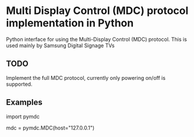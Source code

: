 # Multi Display Control (MDC) protocol implementation in Python

Python interface for using the Multi-Display Control (MDC) protocol. This is used mainly by Samsung Digital Signage TVs

## TODO

Implement the full MDC protocol, currently only powering on/off is supported.

## Examples

import pymdc

mdc = pymdc.MDC(host="127.0.0.1")

